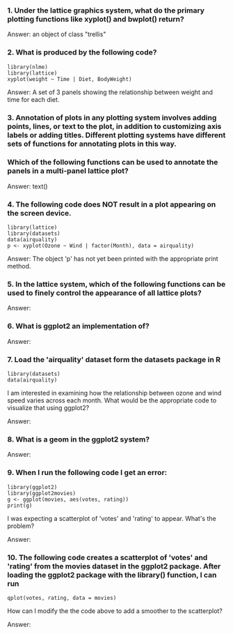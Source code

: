 ### 1. Under the lattice graphics system, what do the primary plotting functions like xyplot() and bwplot() return?

Answer: an object of class "trellis"

### 2. What is produced by the following code?
```[R]
library(nlme)
library(lattice)
xyplot(weight ~ Time | Diet, BodyWeight)
```
Answer: A set of 3 panels showing the relationship between weight and time for each diet.

### 3. Annotation of plots in any plotting system involves adding points, lines, or text to the plot, in addition to customizing axis labels or adding titles. Different plotting systems have different sets of functions for annotating plots in this way.

### Which of the following functions can be used to annotate the panels in a multi-panel lattice plot?

Answer: text()

### 4. The following code does NOT result in a plot appearing on the screen device.
```[R]
library(lattice)
library(datasets)
data(airquality)
p <- xyplot(Ozone ~ Wind | factor(Month), data = airquality)
```

Answer: The object 'p' has not yet been printed with the appropriate print method.

### 5. In the lattice system, which of the following functions can be used to finely control the appearance of all lattice plots?

Answer: 

### 6. What is ggplot2 an implementation of?

Answer: 

### 7. Load the 'airquality' dataset form the datasets package in R
```[R]
library(datasets)
data(airquality)
```
I am interested in examining how the relationship between ozone and wind speed varies across each month. What would be the appropriate code to visualize that using ggplot2?

Answer: 

### 8. What is a geom in the ggplot2 system?

Answer: 

### 9. When I run the following code I get an error:
```[R]
library(ggplot2)
library(ggplot2movies)
g <- ggplot(movies, aes(votes, rating))
print(g)
```
I was expecting a scatterplot of 'votes' and 'rating' to appear. What's the problem?

Answer: 

### 10. The following code creates a scatterplot of 'votes' and 'rating' from the movies dataset in the ggplot2 package. After loading the ggplot2 package with the library() function, I can run
```[R]
qplot(votes, rating, data = movies)
```
How can I modify the the code above to add a smoother to the scatterplot?

Answer: 

